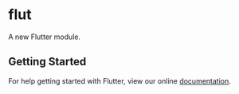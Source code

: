 # flut

A new Flutter module.

## Getting Started

For help getting started with Flutter, view our online
[documentation](https://flutter.dev/).
